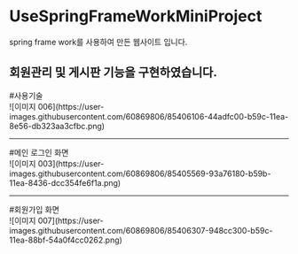 # UseSpringFrameWorkMiniProject
spring frame work를 사용하여 만든 웹사이트 입니다.

회원관리 및 게시판 기능을 구현하였습니다.
----------
<div style="text-align: left"> #사용기술 </div>
![이미지 006](https://user-images.githubusercontent.com/60869806/85406106-44adfc00-b59c-11ea-8e56-db323aa3cfbc.png)

----------
<div style="text-align: left"> #메인 로그인 화면 </div>
![이미지 003](https://user-images.githubusercontent.com/60869806/85405569-93a76180-b59b-11ea-8436-dcc354fe6f1a.png)

----------
<div style="text-align: left"> #회원가입 화면 </div>
![이미지 007](https://user-images.githubusercontent.com/60869806/85406307-948cc300-b59c-11ea-88bf-54a0f4cc0262.png)
